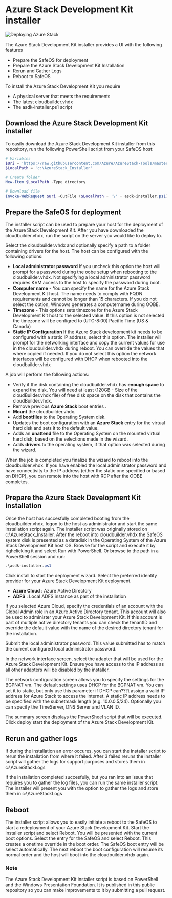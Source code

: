# Azure Stack Development Kit installer
![Deploying Azure Stack](https://github.com/Azure/AzureStack-Tools/raw/mattmcg/renamereadme/Deployment/Deployment.gif)

The Azure Stack Development Kit installer provides a UI with the following features

- Prepare the SafeOS for deployment
- Prepare the Azure Stack Development Kit Installation
- Rerun and Gather Logs
- Reboot to SafeOS

To install the Azure Stack Development Kit you require

- A physical server that meets the requirements
- The latest cloudbuilder.vhdx
- The asdk-installer.ps1 script

## Download the Azure Stack Development Kit installer

To easily download the Azure Stack Development Kit installer from this repository, run the following PowerShell script from your SafeOS host:

```powershell
# Variables
$Uri = 'https://raw.githubusercontent.com/Azure/AzureStack-Tools/master/Deployment/asdk-installer.ps1'
$LocalPath = 'c:\AzureStack_Installer'

# Create folder
New-Item $LocalPath -Type directory

# Download file
Invoke-WebRequest $uri -OutFile ($LocalPath + '\' + asdk-installer.ps1)
```

## Prepare the SafeOS for deployment

The installer script can be used to prepare your host for the deployment of the Azure Stack Development Kit. After you have downloaded the cloudbuilder.vhdx, run the script on the server you would like to deploy to.

Select the cloudbuilder.vhdx and optionally specify a path to a folder containing drivers for the host.
The host can be configured with the following options:

- **Local administrator password** If you uncheck this option the host will prompt for a password during the oobe setup when rebooting to the cloudbuilder.vhdx. Not specifying a local administrator password requires KVM access to the host to specify the password during boot.
- **Computer name** - You can specify the name for the Azure Stack Development Kit host. The name needs to comply with FQDN requirements and cannot be longer than 15 characters. If you do not select the option, Windows generates a computername during OOBE.
- **Timezone** - This options sets timezone for the Azure Stack Development Kit host to the selected value. If this option is not selected the timezone will be configred to (UTC-8:00) Pacific Time (US & Canada)
- **Static IP Configuration** If the Azure Stack development kit needs to be configured with a static IP address, select this option. The installer will prompt for the networking interface and copy the current values for use in the cloudbuilder.vhdx during reboot. You can override the values that where copied if needed. If you do not select this option the network interfaces will be configured with DHCP when rebooted into the cloudbuilder.vhdx

 A job will perform the following actions:

- Verify if the disk containing the cloudbuilder.vhdx has **enough space** to expand the disk. You will need at least (120GB - Size of the cloudBuilder.vhdx file) of free disk space on the disk that contains the cloudBuilder.vhdx.
- Remove previous **Azure Stack** boot entries .
- **Mount** the cloudbuilder.vhdx.
- Add **bootfiles** to the Operating System disk.
- Updates the boot configuration with an **Azure Stack** entry for the virtual hard disk and sets it to the default value.
- Adds an **unattend** file to the Operating System on the mounted virtual hard disk, based on the selections made in the wizard.
- Adds **drivers** to the operating system, if that option was selected during the wizard.

When the job is completed you finalize the wizard to reboot into the cloudbuilder.vhdx. If you have enabled the local administrator password and have connectivity to the IP address (either the static one specified or based on DHCP), you can remote into the host with RDP after the OOBE completes.

## Prepare the Azure Stack Development Kit installation

Once the host has succesfully completed booting from the cloudbuilder.vhdx, logon to the host as administrator and start the same installation script again. The installer script was originally stored on c:\AzureStack_Installer. After the reboot into cloudbuilder.vhdx the SafeOS system disk is presented as a datadisk in the Operating System of the Azure Stack Development Kit host OS. Browse for the script and execute it by righclicking it and select Run with PowerShell. Or browse to the path in a PowerShell session and run:

```powershell
.\asdk-installer.ps1
```

Click install to start the deployment wizard. Select the preferred identity provider for your Azure Stack Development Kit deployment.

- **Azure Cloud** : Azure Active Directory
- **ADFS** : Local ADFS instance as part of the installation

If you selected Azure Cloud, specify the credentials of an account with the Global Admin role in an Azure Active Directory tenant. This account will also be used to administer your Azure Stack Development Kit. If this account is part of multiple active directory tenants you can check the tenantID and override the default value with the name of the desired directory tenant for the installation.

Submit the local administrator password. This value submitted has to match the current configured local administrator password.

In the network interface screen, select the adapter that will be used for the Azure Stack Development Kit. Ensure you have access to the IP address as all other adapters will be disabled by the installer.

The network configuration screen allows you to specify the settings for the BGPNAT vm. The default settings uses DHCP for the BGPNAT vm. You can set it to static, but only use this parameter if DHCP can???t assign a valid IP address for Azure Stack to access the Internet. A static IP address needs to be specified with the subnetmask length (e.g. 10.0.0.5/24). Optionally you can specify the TimeServer, DNS Server and VLAN ID.

The summary screen displays the PowerSheel script that will be executed. Click deploy start the deployment of the Azure Stack Development Kit.

## Rerun and gather logs

If during the installation an error occures, you can start the installer script to rerun the installation from where it failed. After 3 failed reruns the installer script will gather the logs for support purposes and stores them in c:\AzureStackLogs

If the installation completed succesfully, but you ran into an issue that requires you to gather the log files, you can run the same installer script. The installer will present you with the option to gather the logs and store them in c:\AzureStackLogs

## Reboot

The installer script allows you to easily initiate a reboot to the SafeOS to start a redeployment of your Azure Stack Development Kit. Start the installer script and select Reboot. You will be presented with the current boot options. Select the entry for the SafeOS and select Reboot. This creates a onetime override in the boot order. The SafeOS boot entry will be select automatically. The next reboot the boot configuration will resume its normal order and the host will boot into the cloudbuilder.vhdx again.

### Note

The Azure Stack Development Kit installer script is based on PowerShell and the Windows Presentation Foundation. It is published in this public repository so you can make improvements to it by submitting a pull request.
